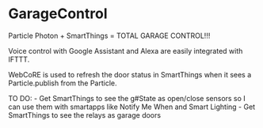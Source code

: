 # GarageControl
Particle Photon + SmartThings = TOTAL GARAGE CONTROL!!!

Voice control with Google Assistant and Alexa are easily integrated with IFTTT.

WebCoRE is used to refresh the door status in SmartThings when
it sees a Particle.publish from the Particle.

TO DO:  - Get SmartThings to see the g#State as open/close sensors so I can use them
          with smartapps like Notify Me When and Smart Lighting
        - Get SmartThings to see the relays as garage doors
